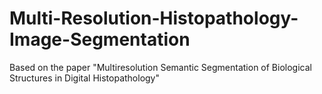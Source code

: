 # Multi-Resolution-Histopathology-Image-Segmentation
Based on the paper "Multiresolution Semantic Segmentation of Biological Structures in Digital Histopathology" 
